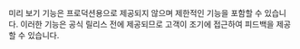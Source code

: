 미리 보기 기능은 프로덕션용으로 제공되지 않으며 제한적인 기능을 포함할 수 있습니다. 이러한 기능은 공식 릴리스 전에 제공되므로 고객이 조기에 접근하여 피드백을 제공할 수 있습니다.